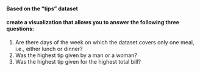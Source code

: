 #### Based on the “tips” dataset
#### create a visualization that allows you to answer the following three questions:
1) Are there days of the week on which the dataset covers only one meal, i.e., either lunch or dinner?
2) Was the highest tip given by a man or a woman?
3) Was the highest tip given for the highest total bill?
